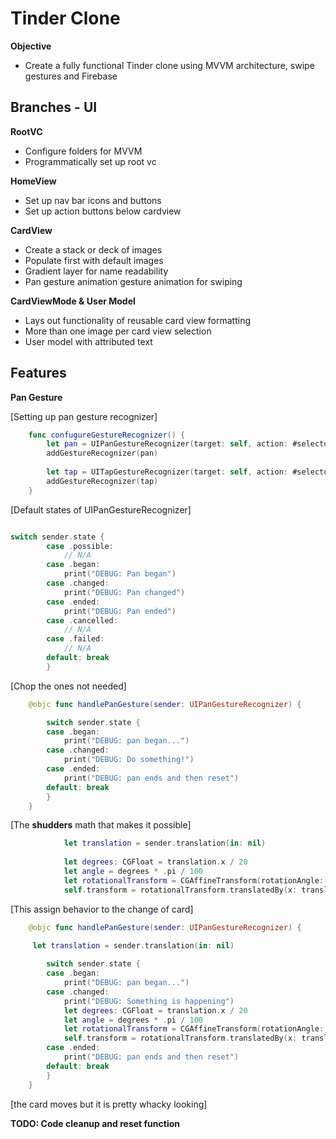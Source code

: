 # Tinder Clone

**Objective**
- Create a fully functional Tinder clone using MVVM architecture, swipe gestures and Firebase

## Branches - UI

**RootVC**
- Configure folders for MVVM 
- Programmatically set up root vc 

**HomeView**
- Set up nav bar icons and buttons 
- Set up action buttons below cardview

**CardView**
- Create a stack or deck of images 
- Populate first with default images 
- Gradient layer for name readability
- Pan gesture animation gesture animation for swiping

**CardViewMode & User Model**
- Lays out functionality of reusable card view formatting
- More than one image per card view selection
- User model with attributed text 

## Features 

**Pan Gesture**

[Setting up pan gesture recognizer]
```swift
    func confugureGestureRecognizer() {
        let pan = UIPanGestureRecognizer(target: self, action: #selector(handlePanGesture))
        addGestureRecognizer(pan)
        
        let tap = UITapGestureRecognizer(target: self, action: #selector(handleChangePhoto))
        addGestureRecognizer(tap)
    }
```

[Default states of UIPanGestureRecognizer]

```swift

switch sender.state {      
        case .possible:
            // N/A
        case .began:
            print("DEBUG: Pan began")
        case .changed:
            print("DEBUG: Pan changed")  
        case .ended:
            print("DEBUG: Pan ended")
        case .cancelled:
            // N/A
        case .failed:
            // N/A
        default: break
        }
```

[Chop the ones not needed]

```swift
    @objc func handlePanGesture(sender: UIPanGestureRecognizer) {

        switch sender.state {
        case .began:
            print("DEBUG: pan began...")
        case .changed:
            print("DEBUG: Do something!")
        case .ended:
            print("DEBUG: pan ends and then reset")
        default: break
        }
    }
```
[The **shudders** math that makes it possible]


```swift
            let translation = sender.translation(in: nil)
            
            let degrees: CGFloat = translation.x / 20
            let angle = degrees * .pi / 100
            let rotationalTransform = CGAffineTransform(rotationAngle: angle)
            self.transform = rotationalTransform.translatedBy(x: translation.x, y: translation.y)
```

[This assign behavior to the change of card]


```swift
    @objc func handlePanGesture(sender: UIPanGestureRecognizer) {
    
     let translation = sender.translation(in: nil)

        switch sender.state {
        case .began:
            print("DEBUG: pan began...")
        case .changed:
            print("DEBUG: Something is happening")
            let degrees: CGFloat = translation.x / 20
            let angle = degrees * .pi / 100
            let rotationalTransform = CGAffineTransform(rotationAngle: angle)
            self.transform = rotationalTransform.translatedBy(x: translation.x, y: translation.y)
        case .ended:
            print("DEBUG: pan ends and then reset")
        default: break
        }
    }
```

[the card moves but it is pretty whacky looking]

**TODO: Code cleanup and reset function**
